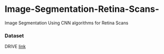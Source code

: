 # Image-Segmentation-Retina-Scans-
Image Segmentation Using CNN algorithms for Retina Scans
<h3>Dataset</h3>
DRIVE <a href="https://drive.grand-challenge.org/">link</a>
